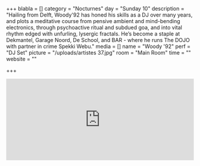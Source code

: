 +++
blabla = []
category = "Nocturnes"
day = "Sunday 10"
description = "Hailing from Delft, Woody'92 has honed his skills as a DJ over many years, and plots a meditative course from pensive ambient and mind-bending electronics, through psychoactive ritual and subdued goa, and into vital rhythm edged with unfurling, lysergic fractals. He’s become a staple at Dekmantel, Garage Noord, De School, and BAR - where he runs The DOJO with partner in crime Spekki Webu."
media = []
name = "Woody '92"
perf = "DJ Set"
picture = "/uploads/artistes 37.jpg"
room = "Main Room"
time = ""
website = ""

+++
<iframe width="100%" height="220" scrolling="no" frameborder="no" allow="autoplay" src="https://w.soundcloud.com/player/?url=https://api.soundcloud.com/tracks/619631769&color=%23ff5500&auto_play=false&hide_related=false&show_comments=true&show_user=true&show_reposts=false&show_teaser=true"></iframe>